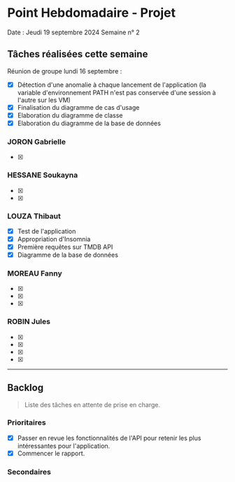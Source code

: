 # Point Hebdomadaire - Projet

Date : Jeudi 19 septembre 2024
Semaine n° 2

## Tâches réalisées cette semaine
Réunion de groupe lundi 16 septembre : 
- [x] Détection d'une anomalie à chaque lancement de l'application (la variable d'environnement PATH n'est pas conservée d'une session à l'autre sur les VM)
- [x] Finalisation du diagramme de cas d'usage
- [x] Elaboration du diagramme de classe
- [x] Elaboration du diagramme de la base de données

### JORON Gabrielle

- [x] 


### HESSANE Soukayna

- [x] 
- [x] 


### LOUZA Thibaut

- [x] Test de l'application
- [x] Appropriation d'Insomnia
- [x] Première requêtes sur TMDB API 
- [x] Diagramme de la base de données

### MOREAU Fanny

- [x] 
- [x] 
- [x] 


### ROBIN Jules

- [x] 
- [x] 
- [x] 
- [x] 

---

## Backlog

> Liste des tâches en attente de prise en charge.

### Prioritaires

- [x] Passer en revue les fonctionnalités de l'API pour retenir les plus intéressantes pour l'application.
- [x] Commencer le rapport.

### Secondaires